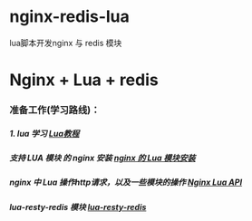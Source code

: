 # nginx-redis-lua
lua脚本开发nginx 与 redis 模块


# Nginx + Lua + redis


### 准备工作(学习路线)：
##### 1. lua 学习  [Lua教程](http://www.runoob.com/lua/lua-data-types.html)

##### 支持 LUA 模块 的 nginx 安装 [nginx 的 Lua  模块安装](https://github.com/zhuangjiesen/nginx-redis-lua/blob/master/nginx%20的%20Lua%20%20模块安装.md)

##### nginx 中 Lua 操作http请求，以及一些模块的操作 [Nginx Lua API](http://jinnianshilongnian.iteye.com/blog/2186448)

##### lua-resty-redis 模块 [lua-resty-redis](https://github.com/openresty/lua-resty-redis#status)
 
 
 

